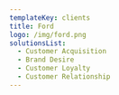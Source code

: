 ```yaml
---
templateKey: clients
title: Ford
logo: /img/ford.png
solutionsList:
  - Customer Acquisition
  - Brand Desire
  - Customer Loyalty
  - Customer Relationship
---
```


